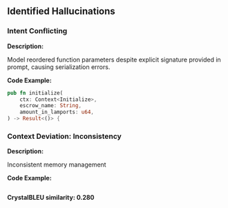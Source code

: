 ## Identified Hallucinations

### Intent Conflicting
**Description:** 

Model reordered function parameters despite explicit signature provided in prompt, causing serialization errors.

**Code Example:**
```rust
pub fn initialize(
    ctx: Context<Initialize>,
    escrow_name: String,
    amount_in_lamports: u64,
) -> Result<()> {
```

### Context Deviation: Inconsistency
**Description:** 

Inconsistent memory management

**Code Example:**
```rust
```


**CrystalBLEU similarity: 0.280** 
